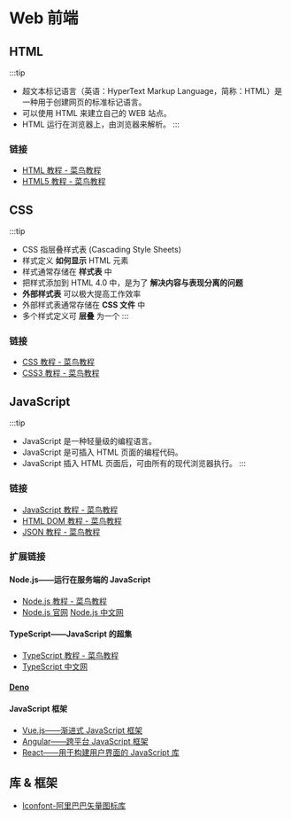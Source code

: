 # Web 前端

## HTML

:::tip
- 超文本标记语言（英语：HyperText Markup Language，简称：HTML）是一种用于创建网页的标准标记语言。
- 可以使用 HTML 来建立自己的 WEB 站点。
- HTML 运行在浏览器上，由浏览器来解析。
:::

### 链接

- [HTML 教程 - 菜鸟教程](https://www.runoob.com/html/html-tutorial.html)
- [HTML5 教程 - 菜鸟教程](https://www.runoob.com/html/html5-intro.html)

## CSS

:::tip
- CSS 指层叠样式表 (Cascading Style Sheets)
- 样式定义 **如何显示** HTML 元素
- 样式通常存储在 **样式表** 中
- 把样式添加到 HTML 4.0 中，是为了 **解决内容与表现分离的问题**
- **外部样式表** 可以极大提高工作效率
- 外部样式表通常存储在 **CSS 文件** 中
- 多个样式定义可 **层叠** 为一个
:::

### 链接

- [CSS 教程 - 菜鸟教程](https://www.runoob.com/css/css-tutorial.html)
- [CSS3 教程 - 菜鸟教程](https://www.runoob.com/css3/css3-tutorial.html)

## JavaScript

:::tip
- JavaScript 是一种轻量级的编程语言。
- JavaScript 是可插入 HTML 页面的编程代码。
- JavaScript 插入 HTML 页面后，可由所有的现代浏览器执行。
:::

### 链接

- [JavaScript 教程 - 菜鸟教程](https://www.runoob.com/js/js-tutorial.html)
- [HTML DOM 教程 - 菜鸟教程](https://www.runoob.com/htmldom/htmldom-tutorial.html)
- [JSON 教程 - 菜鸟教程](https://www.runoob.com/json/json-tutorial.html)

### 扩展链接

#### Node.js——运行在服务端的 JavaScript

- [Node.js 教程 - 菜鸟教程](https://www.runoob.com/nodejs/nodejs-tutorial.html)
- [Node.js 官网](https://nodejs.org/en/)
  [Node.js 中文网](http://nodejs.cn/)

#### TypeScript——JavaScript 的超集

- [TypeScript 教程 - 菜鸟教程](https://www.runoob.com/typescript/ts-tutorial.html)
- [TypeScript 中文网](https://www.tslang.cn/)

#### [Deno](https://deno.land/)

#### JavaScript 框架

- [Vue.js——渐进式 JavaScript 框架](https://cn.vuejs.org/)
- [Angular——跨平台 JavaScript 框架](https://angular.cn/)
- [React——用于构建用户界面的 JavaScript 库](https://react.docschina.org/)

## 库 & 框架

- [Iconfont-阿里巴巴矢量图标库](https://www.iconfont.cn/)
